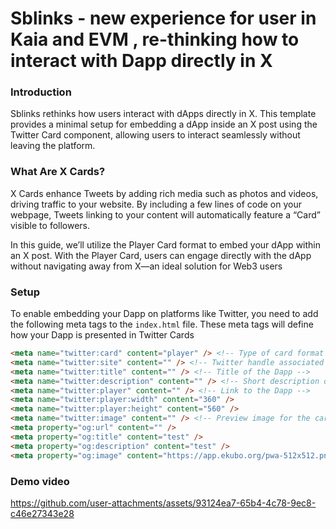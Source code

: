 # Sblinks - new experience for user in Kaia and EVM , re-thinking how to interact with Dapp directly in X

### Introduction

Sblinks rethinks how users interact with dApps directly in X. This template provides a minimal setup for embedding a dApp inside an X post using the Twitter Card component, allowing users to interact seamlessly without leaving the platform.

### What Are X Cards?

X Cards enhance Tweets by adding rich media such as photos and videos, driving traffic to your website. By including a few lines of code on your webpage, Tweets linking to your content will automatically feature a “Card” visible to followers.

In this guide, we’ll utilize the Player Card format to embed your dApp within an X post. With the Player Card, users can engage directly with the dApp without navigating away from X—an ideal solution for Web3 users


### Setup
To enable embedding your Dapp on platforms like Twitter, you need to add the following meta tags to the `index.html` file. These meta tags will define how your Dapp is presented in Twitter Cards 
```html
<meta name="twitter:card" content="player" /> <!-- Type of card format used for embedding -->
<meta name="twitter:site" content="" /> <!-- Twitter handle associated with the Dapp -->
<meta name="twitter:title" content="" /> <!-- Title of the Dapp -->
<meta name="twitter:description" content="" /> <!-- Short description of the Dapp -->
<meta name="twitter:player" content="" /> <!-- Link to the Dapp -->
<meta name="twitter:player:width" content="360" />
<meta name="twitter:player:height" content="560" />
<meta name="twitter:image" content="" /> <!-- Preview image for the card -->
<meta property="og:url" content="" />
<meta property="og:title" content="test" />
<meta property="og:description" content="test" />
<meta property="og:image" content="https://app.ekubo.org/pwa-512x512.png" />
```
### Demo video

https://github.com/user-attachments/assets/93124ea7-65b4-4c78-9ec8-c46e27343e28

